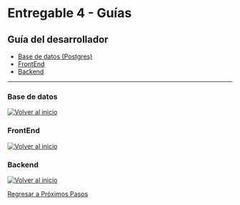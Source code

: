 # Entregable 4 - Guías
## Guía del desarrollador

- [Base de datos (Postgres)](#base-de-datos)
- [FrontEnd](#frontend)
- [Backend](#backend)

---

### Base de datos

  [![Volver al inicio](https://img.shields.io/badge/Volver_al_inicio-blue)](#guía-del-desarrollador)

### FrontEnd

  [![Volver al inicio](https://img.shields.io/badge/Volver_al_inicio-blue)](#guía-del-desarrollador)
  
### Backend

  [![Volver al inicio](https://img.shields.io/badge/Volver_al_inicio-blue)](#guía-del-desarrollador)


[Regresar a Próximos Pasos](../proximos-pasos.md)
